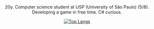 <div align="center">
  <p>20y. Computer science student at USP (University of São Paulo) (5/8). Developing a game in free time. C# curious.</p>

  [![Top Langs](https://github-readme-stats.vercel.app/api/top-langs/?username=gabrielaugz&layout=donut)](https://github.com/anuraghazra/github-readme-stats)
</div>
